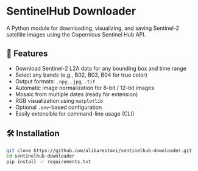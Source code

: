 # SentinelHub Downloader

A Python module for downloading, visualizing, and saving Sentinel-2 satellite images using the Copernicus Sentinel Hub API.

## 🚀 Features

- Download Sentinel-2 L2A data for any bounding box and time range
- Select any bands (e.g., B02, B03, B04 for true color)
- Output formats: `.npy`, `.jpg`, `.tif`
- Automatic image normalization for 8-bit / 12-bit images
- Mosaic from multiple dates (ready for extension)
- RGB visualization using `matplotlib`
- Optional `.env`-based configuration
- Easily extensible for command-line usage (CLI)

## 🛠 Installation

```bash
git clone https://github.com/alibarestani/sentinelhub-downloader.git
cd sentinelhub-downloader
pip install -r requirements.txt
